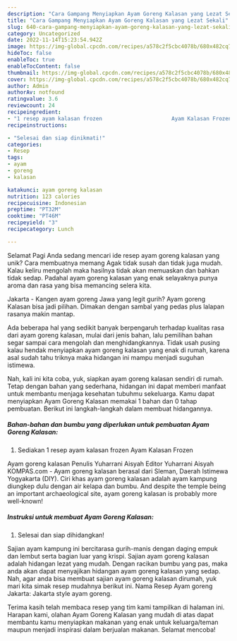 ```yaml
---
description: "Cara Gampang Menyiapkan Ayam Goreng Kalasan yang Lezat Sekali"
title: "Cara Gampang Menyiapkan Ayam Goreng Kalasan yang Lezat Sekali"
slug: 640-cara-gampang-menyiapkan-ayam-goreng-kalasan-yang-lezat-sekali
category: Uncategorized
date: 2022-11-14T15:23:54.942Z
image: https://img-global.cpcdn.com/recipes/a578c2f5cbc4078b/680x482cq70/ayam-goreng-kalasan-foto-resep-utama.jpg
hideToc: false
enableToc: true
enableTocContent: false
thumbnail: https://img-global.cpcdn.com/recipes/a578c2f5cbc4078b/680x482cq70/ayam-goreng-kalasan-foto-resep-utama.jpg
cover: https://img-global.cpcdn.com/recipes/a578c2f5cbc4078b/680x482cq70/ayam-goreng-kalasan-foto-resep-utama.jpg
author: Admin
authorAv: notfound
ratingvalue: 3.6
reviewcount: 24
recipeingredient:
- "1 resep ayam kalasan frozen                      Ayam Kalasan Frozen"
recipeinstructions:

- "Selesai dan siap dinikmati!"
categories:
- Resep
tags:
- ayam
- goreng
- kalasan

katakunci: ayam goreng kalasan 
nutrition: 123 calories
recipecuisine: Indonesian
preptime: "PT32M"
cooktime: "PT46M"
recipeyield: "3"
recipecategory: Lunch

---
```



Selamat Pagi Anda sedang mencari ide resep ayam goreng kalasan yang unik? Cara membuatnya memang Agak tidak susah dan tidak juga mudah. Kalau keliru mengolah maka hasilnya tidak akan memuaskan dan bahkan tidak sedap. Padahal ayam goreng kalasan yang enak selayaknya punya aroma dan rasa yang bisa memancing selera kita.


Jakarta - Kangen ayam goreng Jawa yang legit gurih? Ayam goreng Kalasan bisa jadi pilihan. Dimakan dengan sambal yang pedas plus lalapan rasanya makin mantap.

Ada beberapa hal yang sedikit banyak berpengaruh terhadap kualitas rasa dari ayam goreng kalasan, mulai dari jenis bahan, lalu pemilihan bahan segar sampai cara mengolah dan menghidangkannya. Tidak usah pusing kalau hendak menyiapkan ayam goreng kalasan yang enak di rumah, karena asal sudah tahu triknya maka hidangan ini mampu menjadi suguhan istimewa.


Nah, kali ini kita coba, yuk, siapkan ayam goreng kalasan sendiri di rumah. Tetap dengan bahan yang sederhana, hidangan ini dapat memberi manfaat untuk membantu menjaga kesehatan tubuhmu sekeluarga. Kamu dapat menyiapkan Ayam Goreng Kalasan memakai 1 bahan dan 0 tahap pembuatan. Berikut ini langkah-langkah dalam membuat hidangannya.

<!--inarticleads1-->

##### Bahan-bahan dan bumbu yang diperlukan untuk pembuatan Ayam Goreng Kalasan:

1. Sediakan 1 resep ayam kalasan frozen                      Ayam Kalasan Frozen


Ayam goreng kalasan Penulis Yuharrani Aisyah Editor Yuharrani Aisyah KOMPAS.com - Ayam goreng kalasan berasal dari Sleman, Daerah Istimewa Yogyakarta (DIY). Ciri khas ayam goreng kalasan adalah ayam kampung diungkep dulu dengan air kelapa dan bumbu. And despite the temple being an important archaeological site, ayam goreng kalasan is probably more well-known! 

<!--inarticleads2-->

##### Instruksi untuk membuat Ayam Goreng Kalasan:


1. Selesai dan siap dihidangkan!

Sajian ayam kampung ini bercitarasa gurih-manis dengan daging empuk dan lembut serta bagian luar yang krispi. Sajian ayam goreng kalasan adalah hidangan lezat yang mudah. Dengan racikan bumbu yang pas, maka anda akan dapat menyajikan hidangan ayam goreng kalasan yang sedap. Nah, agar anda bisa membuat sajian ayam goreng kalasan dirumah, yuk mari kita simak resep mudahnya berikut ini. Nama Resep Ayam goreng Jakarta: Jakarta style ayam goreng. 

Terima kasih telah membaca resep yang tim kami tampilkan di halaman ini. Harapan kami, olahan Ayam Goreng Kalasan yang mudah di atas dapat membantu kamu menyiapkan makanan yang enak untuk keluarga/teman maupun menjadi inspirasi dalam berjualan makanan. Selamat mencoba!
